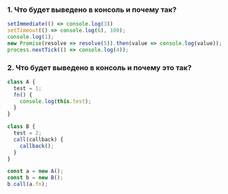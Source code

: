 ### 1. Что будет выведено в консоль и почему так?

```js
setImmediate(() => console.log(3))
setTimeout(() => console.log(6), 100);
console.log(1);
new Promise(resolve => resolve(5)).then(value => console.log(value));
process.nextTick(() => console.log(4));
```

### 2. Что будет выведено в консоль и почему это так?
```js
class A {
  test = 1;
  fn() {
    console.log(this.test);
  }
}

class B {
  test = 2;
  call(callback) {
    callback();
  }
}

const a = new A();
const b = new B();
b.call(a.fn);
```
